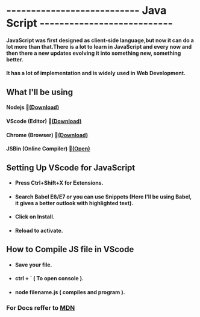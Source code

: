 # --------------------------- Java Script ---------------------------

#### JavaScript was first designed as client-side language,but now it can do a lot more than that.There is a lot to learn in JavaScript and every now and then there a new updates evolving it into something new, something better.

#### It has a lot of implementation and is widely used in Web Development.

## What I'll be using

#### Nodejs :link:[(Download)](https://nodejs.org/en/download/)

#### VScode (Editor) :link:[(Download)](https://code.visualstudio.com/download)

#### Chrome (Browser) :link:[(Download)](https://www.google.com/chrome/)

#### JSBin (Online Compiler) :link:[(Open)](https://jsbin.com/mezeluqeci/edit?js,console,output)

## Setting Up VScode for JavaScript

- #### Press Ctrl+Shift+X for Extensions.

- #### Search Babel E6/E7 or you can use Snippets (Here I'll be using Babel, it gives a better outlook with highlighted text). 

- #### Click on Install.

- #### Reload to activate.

## How to Compile JS file in VScode
- #### Save your file.
- #### ctrl + ` ( To open console ).
- #### node filename.js ( compiles and program ).


### For Docs reffer to [MDN](https://developer.mozilla.org/en-US/docs/Web/JavaScript/Guide)
